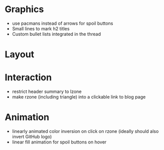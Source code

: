 # Graphics

- use pacmans instead of arrows for spoil buttons
- Small lines to mark h2 titles
- Custom bullet lists integrated in the thread

# Layout

# Interaction

- restrict header summary to lzone
- make rzone (including triangle) into a clickable link to blog page

# Animation

- linearly animated color inversion on click on rzone (ideally should also
  invert GitHub logo)
- linear fill animation for spoil buttons on hover
